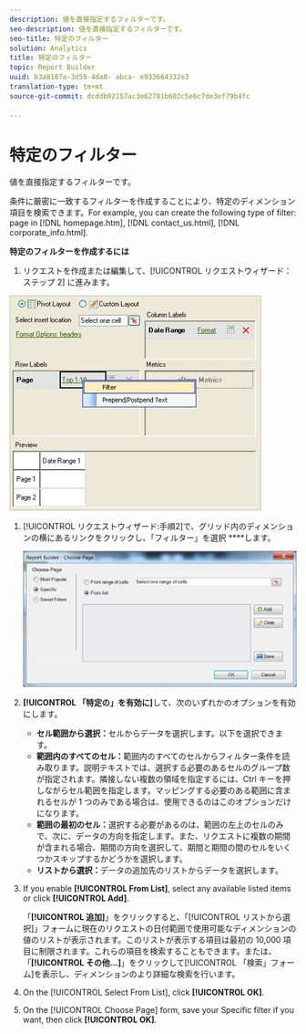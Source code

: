 ```yaml
---
description: 値を直接指定するフィルターです。
seo-description: 値を直接指定するフィルターです。
seo-title: 特定のフィルター
solution: Analytics
title: 特定のフィルター
topic: Report Builder
uuid: b3a8187a-3d59-4da0- abca- e933664332e3
translation-type: tm+mt
source-git-commit: dcddb02157ac3e62781b602c5e6c7de3ef79b4fc

---
```



# 特定のフィルター

値を直接指定するフィルターです。

条件に厳密に一致するフィルターを作成することにより、特定のディメンション項目を検索できます。For example, you can create the following type of filter: page in [!DNL homepage.htm], [!DNL contact_us.html], [!DNL corporate_info.html].

**特定のフィルターを作成するには**

1.  リクエストを作成または編集して、[!UICONTROL リクエストウィザード：ステップ 2] に進みます。

   ![手順の結果](assets/dimension_filter.png)

1. [!UICONTROL リクエストウィザード:手順2]で、グリッド内のディメンションの横にあるリンクをクリックし、「フィルター」を選択 ****&#x200B;します。

   ![手順の結果](assets/choose_page_specific01.png)

1. **[!UICONTROL 「特定の」を有効に]**&#x200B;して、次のいずれかのオプションを有効にします。

   * **セル範囲から選択：**&#x200B;セルからデータを選択します。以下を選択できます。
   * **範囲内のすべてのセル：**&#x200B;範囲内のすべてのセルからフィルター条件を読み取ります。説明テキストでは、選択する必要のあるセルのグループ数が指定されます。隣接しない複数の領域を指定するには、Ctrl キーを押しながらセル範囲を指定します。マッピングする必要のある範囲に含まれるセルが 1 つのみである場合は、使用できるのはこのオプションだけになります。
   * **範囲の最初のセル：**&#x200B;選択する必要があるのは、範囲の左上のセルのみで、次に、データの方向を指定します。また、リクエストに複数の期間が含まれる場合、期間の方向を選択して、期間と期間の間のセルをいくつかスキップするかどうかを選択します。
   * **リストから選択：**&#x200B;データの追加先のリストからデータを選択します。
1. If you enable **[!UICONTROL From List]**, select any available listed items or click **[!UICONTROL Add]**.

   「**[!UICONTROL 追加]**」をクリックすると、「[!UICONTROL リストから選択]」フォームに現在のリクエストの日付範囲で使用可能なディメンションの値のリストが表示されます。このリストが表示する項目は最初の 10,000 項目に制限されます。これらの項目を検索することもできます。または、「**[!UICONTROL その他...]**」をクリックして[!UICONTROL 「検索」フォーム]を表示し、ディメンションのより詳細な検索を行います。
1. On the [!UICONTROL Select From List], click **[!UICONTROL OK]**.
1. On the [!UICONTROL Choose Page] form, save your Specific filter if you want, then click **[!UICONTROL OK]**.
